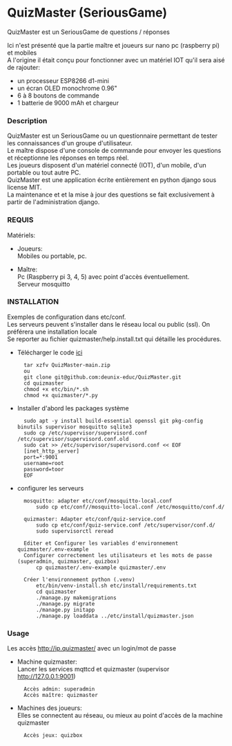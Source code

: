 # QuizMaster (SeriousGame)
QuizMaster est un SeriousGame de  questions / réponses

Ici n'est présenté que la partie maître et joueurs sur nano pc (raspberry pi) et mobiles<br>
A l'origine il était conçu pour fonctionner avec un matériel IOT qu'il sera aisé de rajouter:

 - un processeur ESP8266 d1-mini
 - un écran OLED monochrome 0.96"
 - 6 à 8 boutons de commande
 - 1 batterie de 9000 mAh et chargeur
    
### Description
QuizMaster est un SeriousGame ou un questionnaire permettant de tester les connaissances d'un groupe d'utilisateur.<br>
Le maître dispose d'une console de commande pour envoyer les questions et réceptionne les réponses en temps réel.<br>
Les joueurs disposent d'un matériel connecté (IOT), d'un mobile, d'un portable ou tout autre PC.<br>
QuizMaster est une application écrite entièrement en python django sous license MIT.<br>
La maintenance et et la mise à jour des questions se fait exclusivement à partir de l'administration django.<br>


### REQUIS
Matériels:
- Joueurs:<br>
    Mobiles ou portable, pc.
    
- Maître:<br>
    Pc (Raspberry pi 3, 4, 5) avec point d'accès éventuellement.<br>
    Serveur mosquitto 


### INSTALLATION
Exemples de configuration dans etc/conf.<br>
Les serveurs peuvent s'installer dans le réseau local ou public (ssl). On préférera une installation locale<br>
Se reporter au fichier quizmaster/help.install.txt qui détaille les procédures.


- Télécharger le code [ici](https://github.com/deunix-educ/QuizMaster)

        tar xzfv QuizMaster-main.zip
        ou
        git clone git@github.com:deunix-educ/QuizMaster.git
        cd quizmaster
        chmod +x etc/bin/*.sh
        chmod +x quizmaster/*.py
        
- Installer d'abord les packages système

        sudo apt -y install build-essential openssl git pkg-config binutils supervisor mosquitto sqlite3
        sudo cp /etc/supervisor/supervisord.conf /etc/supervisor/supervisord.conf.old
        sudo cat >> /etc/supervisor/supervisord.conf << EOF
        [inet_http_server]
        port=*:9001
        username=root
        password=toor
        EOF    
    
- configurer les serveurs<br>
                    
        mosquitto: adapter etc/conf/mosquitto-local.conf
            sudo cp etc/conf//mosquitto-local.conf /etc/mosquitto/conf.d/
      
        quizmaster: Adapter etc/conf/quiz-service.conf
            sudo cp etc/conf/quiz-service.conf /etc/supervisor/conf.d/
            sudo supervisorctl reread 

        Editer et Configurer les variables d'environnement quizmaster/.env-example
        Configurer correctement les utilisateurs et les mots de passe (superadmin, quizmaster, quizbox)
            cp quizmaster/.env-example quizmaster/.env 
            
        Créer l'environnement python (.venv)
            etc/bin/venv-install.sh etc/install/requirements.txt            
            cd quizmaster
            ./manage.py makemigrations
            ./manage.py migrate
            ./manage.py initapp
            ./manage.py loaddata ../etc/install/quizmaster.json

### Usage
Les accès http://ip.quizmaster/ avec un login/mot de passe

- Machine quizmaster:<br>
    Lancer les services mqttcd et quizmaster (supervisor http://127.0.0.1:9001)

        Accès admin: superadmin
        Accès maître: quizmaster

- Machines des joueurs:<br>
    Elles se connectent au réseau, ou mieux au point d'accès de la machine quizmaster

        Accès jeux: quizbox
